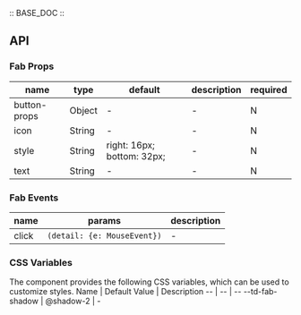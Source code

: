 :: BASE_DOC ::

## API
### Fab Props

name | type | default | description | required
-- | -- | -- | -- | --
button-props | Object | - | \- | N
icon | String | - | \- | N
style | String | right: 16px; bottom: 32px; | \- | N
text | String | - | \- | N

### Fab Events

name | params | description
-- | -- | --
click | `(detail: {e: MouseEvent})` | \-


### CSS Variables
The component provides the following CSS variables, which can be used to customize styles.
Name | Default Value | Description 
-- | -- | --
--td-fab-shadow | @shadow-2 | - 

